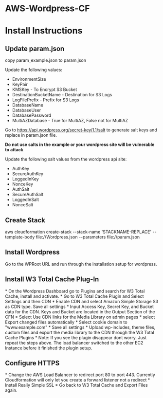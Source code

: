 # AWS-Wordpress-CF
<h1>Install Instructions</h1>

<h2>Update param.json</h2>

copy param_example.json to param.json

Update the following values:
* EnvironmentSize
* KeyPair
* KMSKey - To Encrypt S3 Bucket
* DestinationBucketName - Destination for S3 Logs
* LogFilePrefix - Prefix for S3 Logs
* DatabaseName
* DatabaseUser
* DatabasePassword
* MultiAZDatabase - True for MultiAZ, False not for MultiAZ

Go to https://api.wordpress.org/secret-key/1.1/salt to generate salt keys and replace in param.json file.

<b>Do not use salts in the example or your wordpress site will be vulnerable to attack</b>

Update the following salt values from the wordpress api site:
* AuthKey
* SecureAuthKey
* LoggedInKey
* NonceKey
* AuthSalt
* SecureAuthSalt
* LoggedInSalt
* NonceSalt

<h2>Create Stack</h2>

aws cloudformation create-stack --stack-name 'STACKNAME-REPLACE' --template-body file://Wordpress.json --parameters file://param.json

<h2>Install Wordpress</h2>

Go to the WPRoot URL and run through the installation setup for wordpress.

<h2>Install W3 Total Cache Plug-In</h2>
 * On the Wordpress Dashboard go to Plugins and search for W3 Total Cache, install and activate.
 * Go to W3 Total Cache Plugin and Select Settings and then CDN
 * Enable CDN and select Amazon Simple Storage S3 as CDN type. Save all settings
 * Input Access Key, Secret Key, and Bucket data for the CDN. Keys and Bucket are located in the Output Section of the CFN
 * Select Use CDN links for the Media Library on admin pages
 * select Export changed files automatically
 * Select cookie domain to "www.example.com"
 * Save all settings
 * Upload wp-includes, theme files, custom files and export the media library to the CDN through the W3 Total Cache Plugins
 * Note: If you see the plugin disappear dont worry. Just repeat the steps above. The load balancer switched to the other EC2 Instance before it finished the plugin setup.

 <h2>Configure HTTPS</h2>
 * Change the AWS Load Balancer to redirect port 80 to port 443. Currently Cloudformation will only let you create a forward listener not a redirect
 * Install Really Simple SSL
 * Go back to W3 Total Cache and Export Files again.
